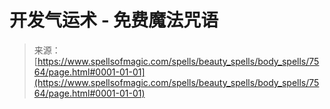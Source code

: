<!--yml

category: 未分类

date: 2024-06-12 18:42:39

-->

# 开发气运术 - 免费魔法咒语

> 来源：[https://www.spellsofmagic.com/spells/beauty_spells/body_spells/7564/page.html#0001-01-01](https://www.spellsofmagic.com/spells/beauty_spells/body_spells/7564/page.html#0001-01-01)
